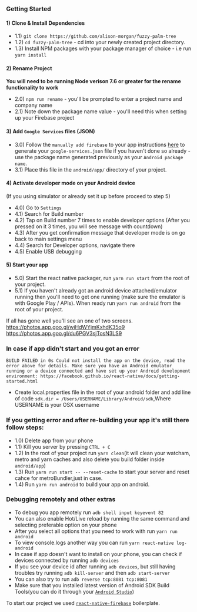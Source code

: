 ### Getting Started

#### 1) Clone & Install Dependencies

- 1.1) `git clone https://github.com/alison-morgan/fuzzy-palm-tree`
- 1.2) `cd fuzzy-palm-tree` - cd into your newly created project directory.
- 1.3) Install NPM packages with your package manager of choice - i.e run `yarn install`

#### 2) Rename Project

**You will need to be running Node verison 7.6 or greater for the rename functionality to work**

- 2.0) `npm run rename` - you'll be prompted to enter a project name and company name
- 2.1) Note down the package name value - you'll need this when setting up your Firebase project

#### 3) Add `Google Services` files (JSON)

- 3.0) Follow the `manually add firebase` to your app instructions [here](https://firebase.google.com/docs/android/setup#manually_add_firebase) to generate your `google-services.json` file if you haven't done so already - use the package name generated previously as your `Android package name`.
- 3.1) Place this file in the `android/app/` directory of your project.
  
#### 4) Activate developer mode on your Android device
(If you using simulator or already set it up before proceed to step 5)
- 4.0) Go to `Settings`
- 4.1) Search for Build number
- 4.2) Tap on Build number 7 times to enable developer options (After you pressed on it 3 times, you will see message with countdown)
- 4.3) After you get confirmation message that developer mode is on go back to main settings menu
- 4.4) Search for Developer options, navigate there
- 4.5) Enable USB debugging

#### 5) Start your app
- 5.0) Start the react native packager, run `yarn run start` from the root of your project.
- 5.1) If you haven't already got an android device attached/emulator running then you'll need to get one running (make sure the emulator is with Google Play / APIs). When ready run `yarn run android` from the root of your project.

If all has gone well you'll see an one of two screens.
https://photos.app.goo.gl/wiHdWYjmKxhdK35o9
https://photos.app.goo.gl/du6PGV3sjTosN3LS9


### In case if app didn't start and you got an error

`BUILD FAILED in 0s
Could not install the app on the device, read the error above for details.
Make sure you have an Android emulator running or a device connected and have
set up your Android development environment:
https://facebook.github.io/react-native/docs/getting-started.html`
 
- Create local.properties file in the root of your android folder and add line of code
 `sdk.dir = /Users/USERNAME/Library/Android/sdk`,Where USERNAME is your OSX username

### If you getting error and after re-building your app it's still there follow steps:
 - 1.0) Delete app from your phone
 - 1.1) Kill you server by pressing `CTRL + C`
 - 1.2) In the root of your project run `yarn clean`(it will clean your watcham, metro and yarn caches and also delete you build folder inside `android/app`)
 - 1.3) Run `yarn run start -- --reset-cache` to start your server and reset cahce for metroBundler,just in case.
 - 1.4) Run `yarn run android` to build your app on android.

### Debugging remotely and other extras
- To debug you app remotely run `adb shell input keyevent 82`
- You can also enable Hot/Live reload by running the same command and selecting preferable option on your phone
- After you select all options that you need to work with run `yarn run android`
- To view console.logs another way you can run `yarn react-native log-android`
- In case if app doesn't want to install on your phone, you can check if devices connected by running `adb devices`
- If you see your device id after running `adb devices`, but still having troubles try running `adb kill-server` and then `adb start-server`
- You can also try to run `adb reverse tcp:8081 tcp:8081`
- Make sure that you installed latest version of Android SDK Build Tools(you can do it through your [`Android Studio`](https://developer.android.com/studio/releases/))

To start our project we used [`react-native-firebase`](https://github.com/invertase/react-native-firebase) boilerplate.